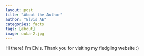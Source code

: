 ```yaml
---
layout: post
title: "About the Author"
author: "Elvis AE"
categories: facts
tags: [about]
image: cuba-2.jpg
---
```


Hi there! I'm Elvis. Thank you for visiting my fledgling website :)
